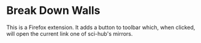 # Break Down Walls
 This is a Firefox extension. It adds a button to toolbar which, when clicked, will open the current link one of sci-hub's mirrors.
